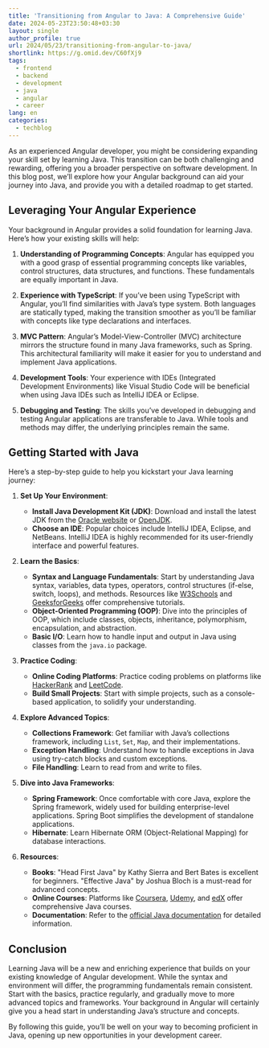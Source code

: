 ```yaml
---
title: 'Transitioning from Angular to Java: A Comprehensive Guide'
date: 2024-05-23T23:50:48+03:30
layout: single
author_profile: true
url: 2024/05/23/transitioning-from-angular-to-java/
shortlink: https://g.omid.dev/C60fXj9
tags:
  - frontend
  - backend
  - development
  - java
  - angular
  - career
lang: en
categories: 
  - techblog
---
```

As an experienced Angular developer, you might be considering expanding your skill set by learning Java. This transition can be both challenging and rewarding, offering you a broader perspective on software development. In this blog post, we’ll explore how your Angular background can aid your journey into Java, and provide you with a detailed roadmap to get started.

## Leveraging Your Angular Experience

Your background in Angular provides a solid foundation for learning Java. Here’s how your existing skills will help:

1. **Understanding of Programming Concepts**: Angular has equipped you with a good grasp of essential programming concepts like variables, control structures, data structures, and functions. These fundamentals are equally important in Java.

2. **Experience with TypeScript**: If you’ve been using TypeScript with Angular, you’ll find similarities with Java’s type system. Both languages are statically typed, making the transition smoother as you’ll be familiar with concepts like type declarations and interfaces.

3. **MVC Pattern**: Angular’s Model-View-Controller (MVC) architecture mirrors the structure found in many Java frameworks, such as Spring. This architectural familiarity will make it easier for you to understand and implement Java applications.

4. **Development Tools**: Your experience with IDEs (Integrated Development Environments) like Visual Studio Code will be beneficial when using Java IDEs such as IntelliJ IDEA or Eclipse.

5. **Debugging and Testing**: The skills you’ve developed in debugging and testing Angular applications are transferable to Java. While tools and methods may differ, the underlying principles remain the same.

## Getting Started with Java

Here’s a step-by-step guide to help you kickstart your Java learning journey:

1. **Set Up Your Environment**:
   - **Install Java Development Kit (JDK)**: Download and install the latest JDK from the [Oracle website](https://www.oracle.com/java/technologies/javase-downloads.html) or [OpenJDK](https://openjdk.java.net/).
   - **Choose an IDE**: Popular choices include IntelliJ IDEA, Eclipse, and NetBeans. IntelliJ IDEA is highly recommended for its user-friendly interface and powerful features.

2. **Learn the Basics**:
   - **Syntax and Language Fundamentals**: Start by understanding Java syntax, variables, data types, operators, control structures (if-else, switch, loops), and methods. Resources like [W3Schools](https://www.w3schools.com/java/) and [GeeksforGeeks](https://www.geeksforgeeks.org/java/) offer comprehensive tutorials.
   - **Object-Oriented Programming (OOP)**: Dive into the principles of OOP, which include classes, objects, inheritance, polymorphism, encapsulation, and abstraction.
   - **Basic I/O**: Learn how to handle input and output in Java using classes from the `java.io` package.

3. **Practice Coding**:
   - **Online Coding Platforms**: Practice coding problems on platforms like [HackerRank](https://www.hackerrank.com/domains/java) and [LeetCode](https://leetcode.com/).
   - **Build Small Projects**: Start with simple projects, such as a console-based application, to solidify your understanding.

4. **Explore Advanced Topics**:
   - **Collections Framework**: Get familiar with Java’s collections framework, including `List`, `Set`, `Map`, and their implementations.
   - **Exception Handling**: Understand how to handle exceptions in Java using try-catch blocks and custom exceptions.
   - **File Handling**: Learn to read from and write to files.

5. **Dive into Java Frameworks**:
   - **Spring Framework**: Once comfortable with core Java, explore the Spring framework, widely used for building enterprise-level applications. Spring Boot simplifies the development of standalone applications.
   - **Hibernate**: Learn Hibernate ORM (Object-Relational Mapping) for database interactions.

6. **Resources**:
   - **Books**: "Head First Java" by Kathy Sierra and Bert Bates is excellent for beginners. "Effective Java" by Joshua Bloch is a must-read for advanced concepts.
   - **Online Courses**: Platforms like [Coursera](https://www.coursera.org/), [Udemy](https://www.udemy.com/), and [edX](https://www.edx.org/) offer comprehensive Java courses.
   - **Documentation**: Refer to the [official Java documentation](https://docs.oracle.com/en/java/) for detailed information.

## Conclusion

Learning Java will be a new and enriching experience that builds on your existing knowledge of Angular development. While the syntax and environment will differ, the programming fundamentals remain consistent. Start with the basics, practice regularly, and gradually move to more advanced topics and frameworks. Your background in Angular will certainly give you a head start in understanding Java’s structure and concepts.

By following this guide, you’ll be well on your way to becoming proficient in Java, opening up new opportunities in your development career.
